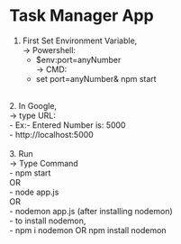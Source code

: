 # Task Manager App
1. First Set Environment Variable,<br/>
 -> Powershell:<br/>
    - $env:port=anyNumber<br/>
 -> CMD:<br/>
    - set port=anyNumber& npm start<br/>
  <br/>
2. In Google,<br/>
  -> type URL:<br/>
    - Ex:- Entered Number is: 5000<br/>
    - http://localhost:5000<br/>
<br/>
3. Run<br/>
  -> Type Command<br/>
    - npm start<br/>
         OR<br/>
    - node app.js<br/>
         OR<br/>
    - nodemon app.js (after installing nodemon)<br/>
      - to install nodemon,<br/>
        - npm i nodemon OR npm install nodemon<br/>
